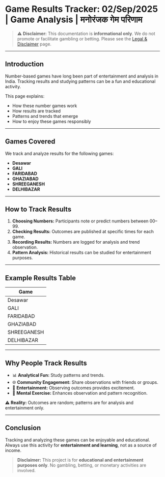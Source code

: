 # Game Results Tracker: 02/Sep/2025 | Game Analysis | मनोरंजक गेम परिणाम

> ⚠️ **Disclaimer:** This documentation is **informational only**. We do not promote or facilitate gambling or betting. Please see the [Legal & Disclaimer](legal-and-disclaimer.md) page.

---

## Introduction
Number-based games have long been part of entertainment and analysis in India. Tracking results and studying patterns can be a fun and educational activity.  

This page explains:
- How these number games work  
- How results are tracked  
- Patterns and trends that emerge  
- How to enjoy these games responsibly  

---

## Games Covered
We track and analyze results for the following games:

- **Desawar**  
- **GALI**  
- **FARIDABAD**  
- **GHAZIABAD**  
- **SHREEGANESH**  
- **DELHIBAZAR**

---

## How to Track Results
1. **Choosing Numbers:** Participants note or predict numbers between 00–99.  
2. **Checking Results:** Outcomes are published at specific times for each game.  
3. **Recording Results:** Numbers are logged for analysis and trend observation.  
4. **Pattern Analysis:** Historical results can be studied for entertainment purposes.

---

## Example Results Table

| Game         | 
|--------------|
| Desawar      | 
| GALI         |
| FARIDABAD    |
| GHAZIABAD    |
| SHREEGANESH | 
| DELHIBAZAR  | 

---

## Why People Track Results
- 📊 **Analytical Fun:** Study patterns and trends.  
- 🌐 **Community Engagement:** Share observations with friends or groups.  
- 📣 **Entertainment:** Observing outcomes provides excitement.  
- 🧠 **Mental Exercise:** Enhances observation and pattern recognition.

⚠️ **Reality:** Outcomes are random; patterns are for analysis and entertainment only.

---

## Conclusion
Tracking and analyzing these games can be enjoyable and educational.  
Always use this activity for **entertainment and learning**, not as a source of income.

> **Disclaimer:** This project is for **educational and entertainment purposes only**. No gambling, betting, or monetary activities are involved.
